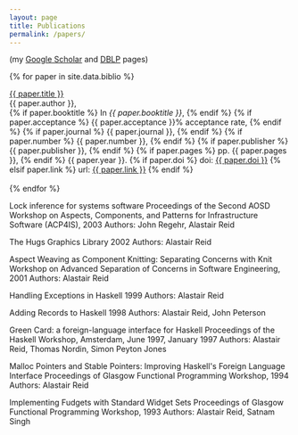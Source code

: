 ```yaml
---
layout: page
title: Publications
permalink: /papers/
---
```


(my [Google Scholar](http://scholar.google.co.uk/citations?hl=en&user=oT8RhJgAAAAJ)
and
[DBLP](http://dblp.uni-trier.de/pers/hd/r/Reid:Alastair_David)
pages)

{% for paper in site.data.biblio %}
  <div class="biblio">
    <a href="{{ site.baseurl }}/papers/{{ paper.file }}">{{ paper.title }}</a>
    <br>
    {{ paper.author }},
    <br>
    {% if paper.booktitle %} In <i>{{ paper.booktitle }}</i>, {% endif %}
    {% if paper.acceptance %} {{ paper.acceptance }}% acceptance rate, {% endif %}
    {% if paper.journal %} {{ paper.journal }}, {% endif %}
    {% if paper.number %} {{ paper.number }}, {% endif %}
    {% if paper.publisher %} {{ paper.publisher }}, {% endif %}
    {% if paper.pages %} pp. {{ paper.pages }}, {% endif %}
    {{ paper.year }}.
    {% if paper.doi %} doi: <a href="{{ paper.link }}">{{ paper.doi }}</a>
    {% elsif paper.link %} url: <a href="{{ paper.link }}">{{ paper.link }}</a>
    {% endif %}
    <br>
    <br>
  </div>
{% endfor %}

Lock inference for systems software
Proceedings of the Second AOSD Workshop on Aspects, Components, and Patterns
for Infrastructure Software (ACP4IS), 2003
Authors:  John Regehr, Alastair Reid

The Hugs Graphics Library
2002
Authors: Alastair Reid

Aspect Weaving as Component Knitting: Separating Concerns with Knit
Workshop on Advanced Separation of Concerns in Software Engineering, 2001
Authors: Alastair Reid

Handling Exceptions in Haskell
1999
Authors: Alastair Reid

Adding Records to Haskell
1998
Authors: Alastair Reid, John Peterson

Green Card: a foreign-language interface for Haskell
Proceedings of the Haskell Workshop, Amsterdam, June 1997, January 1997
Authors: Alastair Reid, Thomas Nordin, Simon Peyton Jones

Malloc Pointers and Stable Pointers: Improving Haskell's Foreign Language
Interface
Proceedings of Glasgow Functional Programming Workshop, 1994
Authors: Alastair Reid

Implementing Fudgets with Standard Widget Sets
Proceedings of Glasgow Functional Programming Workshop, 1993
Authors: Alastair Reid, Satnam Singh

